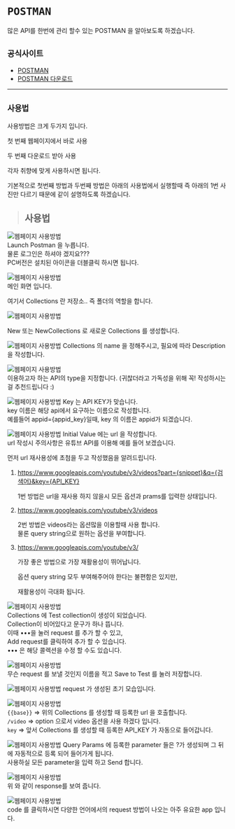 # `POSTMAN`

많은 API를 한번에 관리 할수 있는 POSTMAN 을 알아보도록 하겠습니다.

## `공식사이트`

- [POSTMAN](https://www.postman.com/)
- [POSTMAN 다운로드](https://www.postman.com/downloads/)

---

## `사용법`

사용방법은 크게 두가지 입니다.

첫 번째 웹페이지에서 바로 사용

두 번째 다운로드 받아 사용

각자 취향에 맞게 사용하시면 됩니다.

기본적으로 첫번째 방법과 두번째 방법은 아래의 사용법에서 실행할때 즉 아래의 1번 사진만 다르기 때문에 같이 설명하도록 하겠습니다.

> ## 사용법

![웹페이지 사용방법](./images/실행1.png)  
Launch Postman 을 누릅니다.  
물론 로그인은 하셔야 겠지요???  
PC버전은 설치된 아이콘을 더블클릭 하시면 됩니다.

![웹페이지 사용방법](./images/실행2.png)  
메인 화면 입니다.

여기서 Collections 란 저장소.. 즉 폴더의 역할을 합니다.

![웹페이지 사용방법](./images/실행3.png)

New 또는 NewCollections 로 새로운 Collections 를 생성합니다.

![웹페이지 사용방법](./images/실행4.png)
Collections 의 name 을 정해주시고, 필요에 따라 Description을 작성합니다.

![웹페이지 사용방법](./images/실행5.png)  
이용하고자 하는 API의 type을 지정합니다. (귀찮더라고 가독성을 위해 꼭! 작성하시는걸 추천드립니다 :)

![웹페이지 사용방법](./images/실행6.png)
Key 는 API KEY가 맞습니다.  
key 이름은 해당 api에서 요구하는 이름으로 작성합니다.  
예를들어 appid={appid_key}일때, key 의 이름은 appid가 되겠습니다.

![웹페이지 사용방법](./images/실행7.png)
Initial Value 에는 url 을 작성합니다.  
url 작성시 주의사항은 유튜브 API를 이용해 예를 들어 보겠습니다.

먼저 url 재사용성에 초첨을 두고 작성했음을 알려드립니다.

1. https://www.googleapis.com/youtube/v3/videos?part={snippet}&q={검색어}&key={API_KEY}

   1번 방법은 url을 재사용 하지 않을시 모든 옵션과 prams를 입력한 상태입니다.

2. https://www.googleapis.com/youtube/v3/videos

   2번 방법은 videos라는 옵션많을 이용할때 사용 합니다.  
   물론 query string으로 원하는 옵션을 부여합니다.

3. https://www.googleapis.com/youtube/v3/

   가장 좋은 방법으로 가장 재활용성이 뛰어납니다.

   옵션 query string 모두 부여해주어야 한다는 불편함은 있지만,

   재활용성이 극대화 됩니다.

![웹페이지 사용방법](./images/실행8.png)  
Collections 에 Test collection이 생성이 되었습니다.  
Collection이 비어있다고 문구가 하나 뜹니다.  
이때 •••을 눌러 request 를 추가 할 수 있고,  
Add request를 클릭하여 추가 할 수 있습니다.  
••• 은 해당 콜렉션을 수정 할 수도 있습니다.

![웹페이지 사용방법](./images/실행9.png)  
무슨 request 를 보낼 것인지 이름을 적고 Save to Test 를 눌러 저장합니다.

![웹페이지 사용방법](./images/실행10.png)
request 가 생성된 초기 모습입니다.

![웹페이지 사용방법](./images/실행11.png)  
`{{base}}` => 위의 Collections 를 생성할 때 등록한 url 을 호출합니다.  
`/video` => option 으로서 video 옵션을 사용 하겠다 입니다.  
`key` => 앞서 Collections 를 생성할 때 등록한 API_KEY 가 자동으로 들어갑니다.

![웹페이지 사용방법](./images/실행12.png)
Query Params 에 등록한 parameter 들은
?가 생성되며 그 뒤에 자동적으로 등록 되어 들어가게 됩니다.  
사용하실 모든 parameter을 입력 하고 Send 합니다.

![웹페이지 사용방법](./images/실행13.png)  
위 와 같이 response를 보여 줍니다.

![웹페이지 사용방법](./images/실행14.png)  
code 를 클릭하시면 다양한 언어에서의 request 방법이 나오는 아주 유요한 app 입니다.

